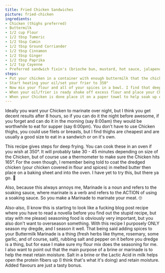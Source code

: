 ```yaml
---
title: Fried Chicken Sandwiches
picture: fried-chicken
ingredients:
- Chicken (thighs preferred)
- Buttermilk 
- 1/2 cup Flour
- 1/2 tbsp Tumeric
- 1/2 tbsp Cumin
- 1/2 tbsp Ground Corriander
- 1/2 tbsp Cinnamon
- 1/2 tbsp Ginger
- 1/2 tbsp Paprika
- 1/2 tsp Cayenne
- Preferred sandwich fixin's (brioche bun, mustard, hot sauce, jalapenos, pickles, tomato, lettuce, etc.)
steps:
- Put your chicken in a container with enough buttermilk that the chicken is submerged, cover and let sit in fridge for at least 8 hours (save yourself a hassle and just do it the night before you are going to have it, it can sit in the Marinade for a couple days if need be, I haven't noticed any downfalls yet and I've had it sit for 3+ days)
- Start heating your oil/set your frier to 350°
- Now mix your flour and all of your spices in a bowl. I find that deep but not overly wide bowls are best, you can drop your Chicken in and the high walls help keep the mess in and the lack of width allow you to easily burry the Chicken in your mix so it gets completely covered. Press down on the chicken and flatten it in the mix, you want all the little crevices covered in flour too.
- When your oil/frier is ready shake off excess flour and place your Chicken into the frier/oil, do not crowd the thing, be it air frier or deep frier. Let it do it's thang. Usually I find my Chicken thighs are at or just shy of 165° after 5 minutes. So check your meat with a thermometer after 5 mins and go from there
- When your Chicken is done place it on a paper towel to help soak up excess oil or if you have a strainer place chicken in that over sink for a minute. Now place on your plate or your bun and enjoy
---
```


Ideally you want your Chicken to marinate over night, but I think you get decent results after 8 hours, so if you can do it the night before awesome, if you forget and can do it in the morning (say 8:00am) they would be worthwhile to eat for supper (say 6:00pm). You don't have to use Chicken thighs, you could use filets or breasts, but I find thighs are cheapest and are usually a good size to eat in a sandwich or on it's own.

This recipe gives steps for deep frying. You can cook these in an oven if you wish at 350°. It will probably take 30 - 45 minutes depending on size of the Chicken, but of course use a thermometer to make sure the Chicken hits 165°. For the oven though, I remember being told to coat the dredged chicken (your chicken covered in flour and spices) in melted butter then place on a baking sheet and into the oven. I have yet to try this, but there ya go. 🤷 

Also, because this always annoys me, Marinade is a noun and refers to the soaking sauce, where marinate is a verb and refers to the ACTION of using a soaking sauce. So you make a Marinade to marinate your meat. 🙄

Also-also, (I know this is starting to look like a fucking blog post recipe where you have to read a novella before you find out the stupid recipe, but stay with me please) seasoning food is obviously very important, but you also don't want to overseason something. With this recipe I purposely ONLY season my dregde, and I season it well. That being said adding spices to your Buttermilk Marinade is a thing (fresh herbs like thyme, rosemary, some garlic, and of course, salt), rubbing salt and pepper on it before you dredge is a thing, but for ease I make sure my flour mix does the seasoning for me. I also want to point out that the main purpose of a brine or marinade is to help the meat retain moisture. Salt in a brine or the Lactic Acid in milk helps open the protein fibers up (I think that's what it's doing) and retain moisture. Added flavours are just a tasty bonus. 